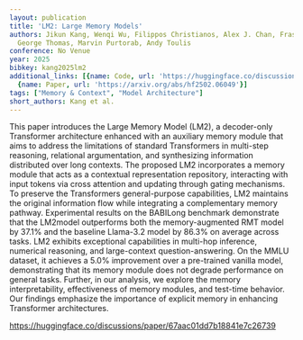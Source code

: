 ```yaml
---
layout: publication
title: 'LM2: Large Memory Models'
authors: Jikun Kang, Wenqi Wu, Filippos Christianos, Alex J. Chan, Fraser Greenlee,
  George Thomas, Marvin Purtorab, Andy Toulis
conference: No Venue
year: 2025
bibkey: kang2025lm2
additional_links: [{name: Code, url: 'https://huggingface.co/discussions/paper/67aac01dd7b18841e7c26739'},
  {name: Paper, url: 'https://arxiv.org/abs/hf2502.06049'}]
tags: ["Memory & Context", "Model Architecture"]
short_authors: Kang et al.
---
```

This paper introduces the Large Memory Model (LM2), a decoder-only Transformer architecture enhanced with an auxiliary memory module that aims to address the limitations of standard Transformers in multi-step reasoning, relational argumentation, and synthesizing information distributed over long contexts. The proposed LM2 incorporates a memory module that acts as a contextual representation repository, interacting with input tokens via cross attention and updating through gating mechanisms. To preserve the Transformers general-purpose capabilities, LM2 maintains the original information flow while integrating a complementary memory pathway. Experimental results on the BABILong benchmark demonstrate that the LM2model outperforms both the memory-augmented RMT model by 37.1% and the baseline Llama-3.2 model by 86.3% on average across tasks. LM2 exhibits exceptional capabilities in multi-hop inference, numerical reasoning, and large-context question-answering. On the MMLU dataset, it achieves a 5.0% improvement over a pre-trained vanilla model, demonstrating that its memory module does not degrade performance on general tasks. Further, in our analysis, we explore the memory interpretability, effectiveness of memory modules, and test-time behavior. Our findings emphasize the importance of explicit memory in enhancing Transformer architectures.

https://huggingface.co/discussions/paper/67aac01dd7b18841e7c26739